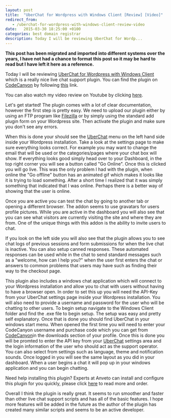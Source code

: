 ```yaml
---
layout: post
title:  "UberChat for Wordpress with Windows Client [Review] [Video]"
redirect_from:
   - /uberchat-for-wordpress-with-windows-client-review-video
date:   2015-03-30 18:25:00 +0100
categories: best domain registrar
description: Today I will be reviewing UberChat for Wordp...
---
```


**This post has been migrated and imported into different systems over the years, I have not had a chance to format this post so it may be hard to read but I have left it here as a reference.**

Today I will be reviewing [UberChat for Wordpress with Windows Client](http://codecanyon.net/item/uber-chat-ultimate-live-chat-with-windows-client/9963702?ref=Bigideaguy "UberChat for Wordpress") which is a really nice live chat support plugin. You can find the plugin on [CodeCanyon](http://codecanyon.net/?ref=Bigideaguy "CodeCanyon") by following [this](http://codecanyon.net/item/uber-chat-the-ultimate-live-chat-for-wordpress/10692679?ref=Bigideaguy "UberChat for Wordpress") link.  
  
 You can also watch my video review on Youtube by clicking [here](http://youtu.be/8VaMFoj6058 "UberChat for Wordpress Review").  
  
 Let's get started! The plugin comes with a lot of clear documentation, however the first step is pretty easy. We need to upload our plugin either by using an FTP program like [Filezilla](https://filezilla-project.org/download.php?type=client "Filezilla") or by simply using the standard add plugin form on your Wordpress site. Then activate the plugin and make sure you don't see any errors.  
  
 When this is done your should see the [UberChat](http://codecanyon.net/item/uber-chat-ultimate-live-chat-with-windows-client/9963702?ref=Bigideaguy "UberChat for Wordpress") menu on the left hand side inside your Wordpress installation. Take a look at the settings page to make sure everything looks correct. For example you may want to change the email that will be used or the categories/pages where your chat box will show. If everything looks good simply head over to your Dashboard, in the top right corner you will see a button called "Go Online". Once this is clicked you will go live. This was the only problem I had with the plugin, when online the "Go offline" button has an animated gif which makes it looks like it is trying to load something. After a short time I realized that it was simply something that indicated that I was online. Perhaps there is a better way of showing that the user is online.  
  
 Once you are active you can test the chat by going to another tab or opening a different browser. The addon seems to use gravatars for users profile pictures. While you are active in the dashboard you will also see that you can see what visitors are currently visiting the site and where they are from. One of the unique things with this addon is the ability to invite users to chat.  
  
 If you look on the left side you will also see that the plugin allows you to see chat logs of previous sessions and form submissions for when the live chat is inactive. You can also setup canned responses. These automated responses can be used while in the chat to send standard messages such as a "welcome, how can I help you?" when the user first enters the chat or answers to common problems that users may have such as finding their way to the checkout page.  
  
 This plugin also includes a windows chat application which will connect to your Wordpress installation and allow you to chat with users without having to have a browser open. In order to set this up you will need the API-Key from your UberChat settings page inside your Wordpress installation. You will also need to provide a username and password for the user who will be chatting to other users. To begin setup navigate to the Windows Client folder and find the .exe file to begin setup. The setup was easy and pretty self explanatory. Once that is done you should find UberChat in your windows start menu. When opened the first time you will need to enter your CodeCanyon username and purchase code which you can get from [CodeCanyon](http://codecanyon.net/?ref=Bigideaguy "Code Canyon")in the downloads section of your profile. Once this is done you will be promted to enter the API key from your [UberChat](http://codecanyon.net/item/uber-chat-ultimate-live-chat-with-windows-client/9963702?ref=Bigideaguy "UberChat for Wordpress") settings area and the login information of the user who should act as the support operator. You can also select from settings such as language, theme and notification sounds. Once logged in you will see the same layout as you did in your dashboard. When a user begins a chat it will pop up in your windows application and you can begin chatting.  
  
 Need help installing this plugin? Experts at Anveto can install and configure this plugin for you quickly, please click [here](https://anveto.com/members/cart.php?a=add&pid=18 "Wordpress Plugin Installation") to read more and order.  
  
 Overall I think the plugin is really great. It seems to run smoother and faster than other live chat support scripts and has all of the basic features. I hope more features will be added in the future as the author of the plugin has created many similar scripts and seems to be an active developer.